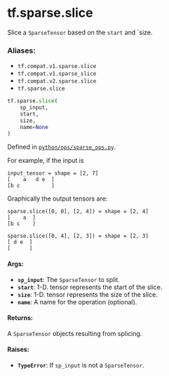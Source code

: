 <div itemscope itemtype="http://developers.google.com/ReferenceObject">
<meta itemprop="name" content="tf.sparse.slice" />
<meta itemprop="path" content="Stable" />
</div>

# tf.sparse.slice

Slice a `SparseTensor` based on the `start` and `size.

### Aliases:

* `tf.compat.v1.sparse.slice`
* `tf.compat.v1.sparse_slice`
* `tf.compat.v2.sparse.slice`
* `tf.sparse.slice`

``` python
tf.sparse.slice(
    sp_input,
    start,
    size,
    name=None
)
```



Defined in [`python/ops/sparse_ops.py`](/code/stable/tensorflow/python/ops/sparse_ops.py).

<!-- Placeholder for "Used in" -->

For example, if the input is

    input_tensor = shape = [2, 7]
    [    a   d e  ]
    [b c          ]

Graphically the output tensors are:

    sparse.slice([0, 0], [2, 4]) = shape = [2, 4]
    [    a  ]
    [b c    ]

    sparse.slice([0, 4], [2, 3]) = shape = [2, 3]
    [ d e  ]
    [      ]

#### Args:


* <b>`sp_input`</b>: The `SparseTensor` to split.
* <b>`start`</b>: 1-D. tensor represents the start of the slice.
* <b>`size`</b>: 1-D. tensor represents the size of the slice.
* <b>`name`</b>: A name for the operation (optional).


#### Returns:

A `SparseTensor` objects resulting from splicing.



#### Raises:


* <b>`TypeError`</b>: If `sp_input` is not a `SparseTensor`.